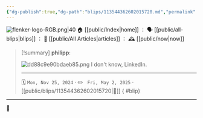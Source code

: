 ```yaml
---
{"dg-publish":true,"dg-path":"blips/113544362602015720.md","permalink":"/blips/113544362602015720/","title":"philipp on mastodon @ 2024-11-25"}
---
```



<div class="transclusion internal-embed is-loaded"><div class="markdown-embed">




![flenker-logo-RGB.png|40](/img/user/attachments/flenker-logo-RGB.png)
🏠 [[public/Index\|home]]  ⋮ 🗣️ [[public/all-blips\|blips]] ⋮  📝 [[public/All Articles\|articles]]  ⋮ 🕰️ [[public/now\|now]]


</div></div>


> [!summary] **philipp**:
>
> ![dd88c9e90bdaeb85.png](/img/user/attachments/dd88c9e90bdaeb85.png)
> I don't know, LinkedIn.
> - - -
>
> 🗓️ <code>Mon, Nov 25, 2024</code>  · ✏️ <code> Fri, May 2, 2025</code>  · [[public/blips/113544362602015720\|🔗]]
{ #blip}


- - -

 👾
